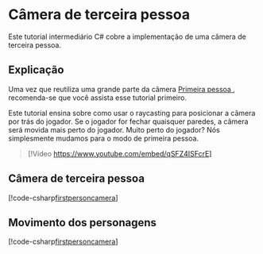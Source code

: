 # Câmera de terceira pessoa

Este tutorial intermediário C# cobre a implementação de uma câmera de terceira pessoa.

## Explicação

Uma vez que reutiliza uma grande parte da câmera [Primeira pessoa ](first-person-camera.md), recomenda-se que você assista esse tutorial primeiro.

Este tutorial ensina sobre como usar o raycasting para posicionar a câmera por trás do jogador. Se o jogador for fechar quaisquer paredes, a câmera será movida mais perto do jogador. Muito perto do jogador? Nós simplesmente mudamos para o modo de primeira pessoa.

> [!Vídeo https://www.youtube.com/embed/qSFZ4ISFcrE]

## Câmera de terceira pessoa
[!code-csharp[firstpersoncamera](../../../../stride/samples/Tutorials/CSharpIntermediate/CSharpIntermediate/CSharpIntermediate.Game/10_ThirdPersonCamera/ThirdPersonCamera.cs)]

## Movimento dos personagens
[!code-csharp[firstpersoncamera](../../../../stride/samples/Tutorials/CSharpIntermediate/CSharpIntermediate/CSharpIntermediate.Game/10_ThirdPersonCamera/CharacterMovement.cs)]